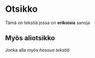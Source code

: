 # Otsikko
Tämä on tekstiä jossa on **erikoisia** sanoja

## Myös aliotsikko
Jonka alla myös *hassua tekstiä*
